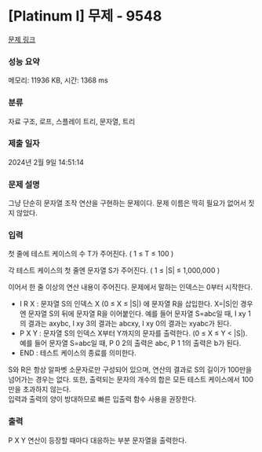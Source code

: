 # [Platinum I] 무제 - 9548 

[문제 링크](https://www.acmicpc.net/problem/9548) 

### 성능 요약

메모리: 11936 KB, 시간: 1368 ms

### 분류

자료 구조, 로프, 스플레이 트리, 문자열, 트리

### 제출 일자

2024년 2월 9일 14:51:14

### 문제 설명

<p>그냥 단순히 문자열 조작 연산을 구현하는 문제이다. 문제 이름은 딱히 필요가 없어서 짓지 않았다.</p>

### 입력 

 <p>첫 줄에 테스트 케이스의 수 T가 주어진다. ( 1 ≤ T ≤ 100 )</p>

<p>각 테스트 케이스의 첫 줄엔 문자열 S가 주어진다. ( 1 ≤ |S| ≤ 1,000,000 )</p>

<p>이어서 한 줄 이상의 연산 내용이 주어진다. 문제에서 말하는 인덱스는 0부터 시작한다.</p>

<ul>
	<li>I R X : 문자열 S의 인덱스 X (0 ≤ X ≤ |S|) 에 문자열 R을 삽입한다. X=|S|인 경우엔 문자열 S의 뒤에 문자열 R을 이어붙인다. 예를 들어 문자열 S=abc일 때, I xy 1의 결과는 axybc, I xy 3의 결과는 abcxy, I xy 0의 결과는 xyabc가 된다.</li>
	<li>P X Y : 문자열 S의 인덱스 X부터 Y까지의 문자를 출력한다. (0 ≤ X ≤ Y < |S|). 예를 들어 문자열 S=abc일 때, P 0 2의 출력은 abc, P 1 1의 출력은 b가 된다.</li>
	<li>END : 테스트 케이스의 종료를 의미한다.</li>
</ul>

<div>S와 R은 항상 알파벳 소문자로만 구성되어 있으며, 연산의 결과로 S의 길이가 100만을 넘어가는 경우는 없다. 또한, 출력되는 문자의 개수의 합은 모든 테스트 케이스에서 100만을 초과하지 않는다.</div>

<div> </div>

<div>입력과 출력의 양이 방대하므로 빠른 입출력 함수 사용을 권장한다.</div>

### 출력 

 <p>P X Y 연산이 등장할 때마다 대응하는 부분 문자열을 출력한다.</p>

